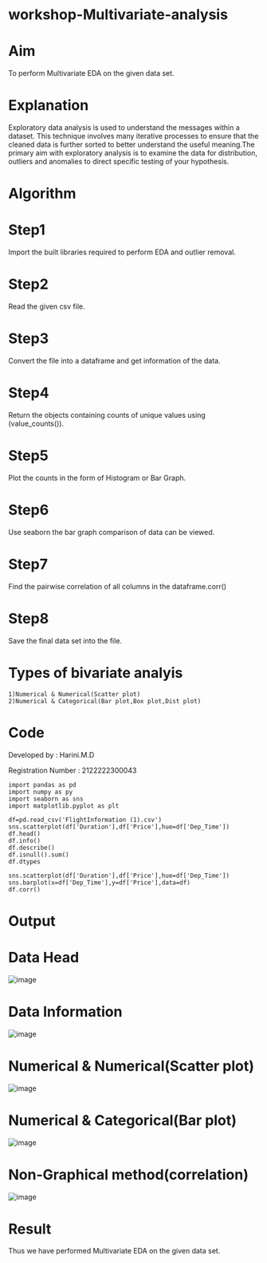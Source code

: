 # workshop-Multivariate-analysis
# Aim
To perform Multivariate EDA on the given data set.

# Explanation
Exploratory data analysis is used to understand the messages within a dataset. This technique involves many iterative processes to ensure that the cleaned data is further sorted to better understand the useful meaning.The primary aim with exploratory analysis is to examine the data for distribution, outliers and anomalies to direct specific testing of your hypothesis.

# Algorithm
# Step1
Import the built libraries required to perform EDA and outlier removal.

# Step2
Read the given csv file.

# Step3
Convert the file into a dataframe and get information of the data.

# Step4
Return the objects containing counts of unique values using (value_counts()).

# Step5
Plot the counts in the form of Histogram or Bar Graph.

# Step6
Use seaborn the bar graph comparison of data can be viewed.

# Step7
Find the pairwise correlation of all columns in the dataframe.corr()

# Step8
Save the final data set into the file.

# Types of bivariate analyis
```
1)Numerical & Numerical(Scatter plot)
2)Numerical & Categorical(Bar plot,Box plot,Dist plot)
```

# Code
Developed by : Harini.M.D

Registration Number : 2122222300043
```
import pandas as pd
import numpy as py
import seaborn as sns
import matplotlib.pyplot as plt

df=pd.read_csv('FlightInformation (1).csv')
sns.scatterplot(df['Duration'],df['Price'],hue=df['Dep_Time'])
df.head()
df.info()
df.describe()
df.isnull().sum()
df.dtypes

sns.scatterplot(df['Duration'],df['Price'],hue=df['Dep_Time'])
sns.barplot(x=df['Dep_Time'],y=df['Price'],data=df)
df.corr()
```
# Output

# Data Head
![image](https://user-images.githubusercontent.com/113497680/229035925-bdcce4e6-767a-4c96-8669-48bc526d3d66.png)
# Data Information
![image](https://user-images.githubusercontent.com/113497680/229036046-dcb6aa17-c66e-4237-974a-b79513fd7491.png)
# Numerical & Numerical(Scatter plot)
![image](https://user-images.githubusercontent.com/113497680/229036163-31c25133-d6b3-4024-910c-3d8de5c594a2.png)
# Numerical & Categorical(Bar plot)
![image](https://user-images.githubusercontent.com/113497680/229036259-3911e116-61c2-44e4-8ba8-b13c41587d86.png)
# Non-Graphical method(correlation)
![image](https://user-images.githubusercontent.com/113497680/229036357-def3dd3f-8de4-46d0-9477-21a79b660638.png)

# Result
Thus we have performed Multivariate EDA on the given data set.
